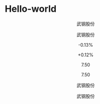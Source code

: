 # Hello-world
 <td><p align="center">武钢股份</p></td>
           <td><p align="center">武钢股份</p></td>
           <td><p align="center">-0.13%</p></td>
           <td><p align="center">+0.12%</p></td>
           <td><p align="center">7.50</p></td>
           <td><p align="center">7.50</p></td>
           <td><p align="center">武钢股份</p></td>
           <td><p align="center">武钢股份</p></td>
